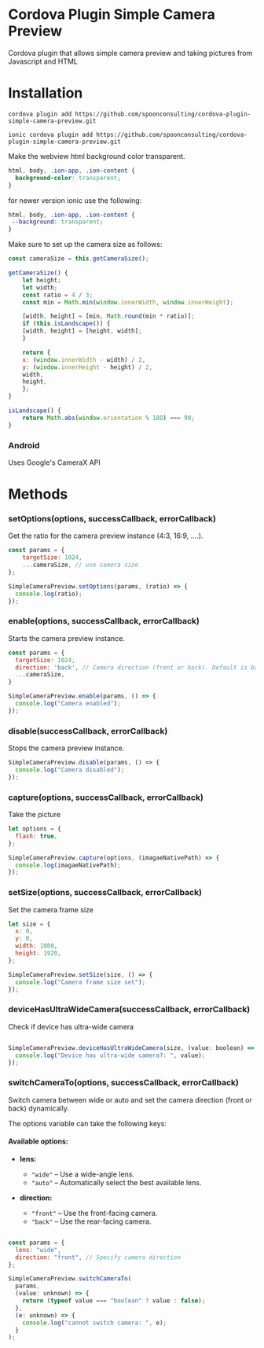 Cordova Plugin Simple Camera Preview
====================

Cordova plugin that allows simple camera preview and taking pictures from Javascript and HTML


# Installation

```
cordova plugin add https://github.com/spoonconsulting/cordova-plugin-simple-camera-preview.git

ionic cordova plugin add https://github.com/spoonconsulting/cordova-plugin-simple-camera-preview.git

```

Make the webview html background color transparent.
```css
html, body, .ion-app, .ion-content {
  background-color: transparent;
}
```

for newer version ionic use the following:
```css
html, body, .ion-app, .ion-content {
 --background: transparent;
}

```

Make sure to set up the camera size as follows:

```javascript
const cameraSize = this.getCameraSize();

getCameraSize() {
    let height;
    let width;
    const ratio = 4 / 3;
    const min = Math.min(window.innerWidth, window.innerHeight);

    [width, height] = [min, Math.round(min * ratio)];
    if (this.isLandscape()) {
    [width, height] = [height, width];
    }

    return {
    x: (window.innerWidth - width) / 2,
    y: (window.innerHeight - height) / 2,
    width,
    height,
    };    
}

isLandscape() {
    return Math.abs(window.orientation % 180) === 90;
}

```


### Android
Uses Google's CameraX API


# Methods

### setOptions(options, successCallback, errorCallback)

Get the ratio for the camera preview instance (4:3, 16:9, ....).
<br>

```javascript
const params = {
    targetSize: 1024,
    ...cameraSize, // use camera size 
};

SimpleCameraPreview.setOptions(params, (ratio) => {
  console.log(ratio);
});

```

### enable(options, successCallback, errorCallback)

Starts the camera preview instance.
<br>

```javascript
const params = {
  targetSize: 1024,
  direction: 'back', // Camera direction (front or back). Default is back.
  ...cameraSize,
}

SimpleCameraPreview.enable(params, () => {
  console.log("Camera enabled");
});
```

### disable(successCallback, errorCallback)

<info>Stops the camera preview instance.</info><br/>

```javascript
SimpleCameraPreview.disable(params, () => {
  console.log("Camera disabled");
});
```

### capture(options, successCallback, errorCallback)

<info>Take the picture</info><br>

```javascript
let options = {
  flash: true,
};

SimpleCameraPreview.capture(options, (imagaeNativePath) => {
  console.log(imagaeNativePath);
});
```

### setSize(options, successCallback, errorCallback)

Set the camera frame size
<br>

```javascript
let size = {
  x: 0,
  y: 0,
  width: 1080,
  height: 1920,
};

SimpleCameraPreview.setSize(size, () => {
  console.log("Camera frame size set");
});
```

### deviceHasUltraWideCamera(successCallback, errorCallback)

Check if device has ultra-wide camera
<br>

```javascript

SimpleCameraPreview.deviceHasUltraWideCamera(size, (value: boolean) => {
  console.log("Device has ultra-wide camera?: ", value);
});
```

### switchCameraTo(options, successCallback, errorCallback)

Switch camera between wide or auto and set the camera direction (front or back) dynamically.

The options variable can take the following keys:
#### Available options:

- **lens:**
  - `"wide"` – Use a wide-angle lens.
  - `"auto"` – Automatically select the best available lens.

- **direction:**
  - `"front"` – Use the front-facing camera.
  - `"back"` – Use the rear-facing camera.

```javascript

const params = {
  lens: "wide",
  direction: "front", // Specify camera direction
};

SimpleCameraPreview.switchCameraTo(
  params, 
  (value: unknown) => {
    return (typeof value === "boolean" ? value : false);
  },
  (e: unknown) => {
    console.log("cannot switch camera: ", e);
  }
);
```
